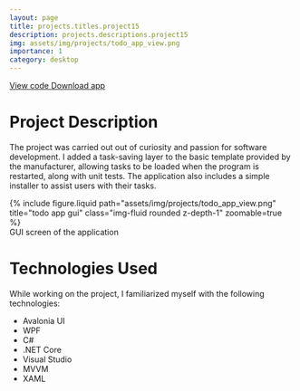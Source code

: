 ```yaml
---
layout: page
title: projects.titles.project15
description: projects.descriptions.project15
img: assets/img/projects/todo_app_view.png
importance: 1
category: desktop
---
```


<div class="links">
  <a href="https://github.com/Ziumper/ToDoApp" class="btn btn-amber btn-sm z-depth-0" role="button">View code <i class="fa-brands fa-github"></i></a>
   <a href="https://github.com/Ziumper/ToDoApp/releases" class="btn btn-amber btn-sm z-depth-0" role="button">Download app <i class="fa fa-download"></i></a>
</div>

# Project Description

The project was carried out out of curiosity and passion for software development. I added a task-saving layer to the basic template provided by the manufacturer, allowing tasks to be loaded when the program is restarted, along with unit tests. The application also includes a simple installer to assist users with their tasks.

<div class="row justify-content-sm-center">
    <div class="col-sm-8 mt-3 mt-md-0">
        {% include figure.liquid path="assets/img/projects/todo_app_view.png" title="todo app gui" class="img-fluid rounded z-depth-1" zoomable=true %}
    </div>
</div>
<div class="caption">
    GUI screen of the application
</div>

# Technologies Used

While working on the project, I familiarized myself with the following technologies:

- Avalonia UI
- WPF
- C#
- .NET Core
- Visual Studio
- MVVM
- XAML
